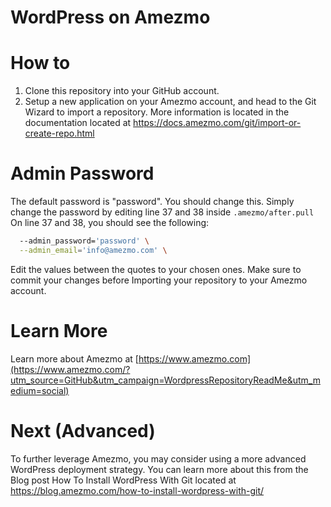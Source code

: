 # WordPress on Amezmo

# How to
1. Clone this repository into your GitHub account.
2. Setup a new application on your Amezmo account, and head to the Git Wizard to import a repository. More information is located in the documentation located at https://docs.amezmo.com/git/import-or-create-repo.html

# Admin Password
The default password is "password". You should change this. Simply change the password by editing line 37 and 38 inside `.amezmo/after.pull` On line 37 and 38, you should see the following:

```bash
  --admin_password='password' \
  --admin_email='info@amezmo.com' \
```

Edit the values between the quotes to your chosen ones. Make sure to commit your changes before Importing your repository to your Amezmo account.

# Learn More
Learn more about Amezmo at [https://www.amezmo.com](https://www.amezmo.com/?utm_source=GitHub&utm_campaign=WordpressRepositoryReadMe&utm_medium=social)

# Next (Advanced)
To further leverage Amezmo, you may consider using a more advanced WordPress deployment strategy. You can learn more about this from the Blog post How To Install WordPress With Git located at https://blog.amezmo.com/how-to-install-wordpress-with-git/
